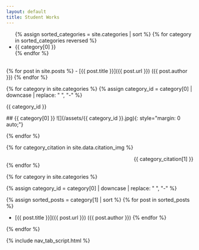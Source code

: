 ```yaml
---
layout: default
title: Student Works
---
```


<ul class="nav">
  {% assign sorted_categories = site.categories | sort %}
  {% for category in sorted_categories reversed %}
    <li class="nav_item">
      <a class="nav_link tab_link" onclick="open_tab(event, '{{ category[0] | downcase |  replace: " ", "-" }}')">{{ category[0] }}</a>
    </li>
  {% endfor %}
</ul>

<div id="all-posts" class="tab_content" markdown="1">
  <br>
  {% for post in site.posts %}
  -  [{{ post.title }}]({{ post.url }}) ({{ post.author }})
  {% endfor %}
</div>

{% for category in site.categories %}
{% assign category_id = category[0] | downcase |  replace: " ", "-" %}

{{ category_id }}

<div id="{{ category_id }}" class="tab_content" markdown="1">
##  {{ category[0] }}
![](/assets/{{ category_id }}.jpg){: style="margin: 0 auto;"}
</div>

{% endfor %}

{% for category_citation in site.data.citation_img %}
<div id="{{ category_citation[0] }}" class="tab_content" style="text-align: right;" markdown="1">
{{ category_citation[1] }}
</div>
{% endfor %}

{% for category in site.categories %}

{% assign category_id = category[0] | downcase |  replace: " ", "-" %}
<div id="{{ category_id }}" class="tab_content" markdown="1">

  {% assign sorted_posts = category[1] | sort %}
  {% for post in sorted_posts %}
  -  [{{ post.title }}]({{ post.url }}) ({{ post.author }})
  {% endfor %}

</div>

{% endfor %}

{% include nav_tab_script.html %}
